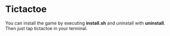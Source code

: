 # Tictactoe
You can install the game by executing **install.sh** and uninstall with **uninstall**.
Then just tap tictactoe in your terminal.
